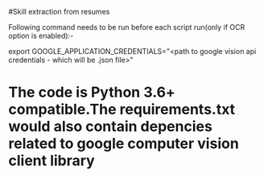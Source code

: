 #Skill extraction from resumes

Following command needs to be run before each script run(only if OCR option is enabled):-

export GOOGLE_APPLICATION_CREDENTIALS="<path to google vision api credentials - which will be .json file>"

# The code is Python 3.6+ compatible.The requirements.txt would also contain depencies related to google computer vision client library
